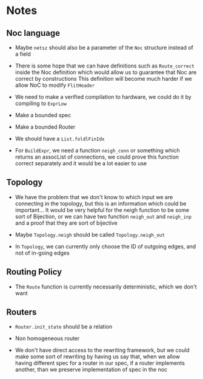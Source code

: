 # Notes

## Noc language

- Maybe `netsz` should also be a parameter of the `Noc` structure instead of a
  field

- There is some hope that we can have definitions such as `Route_correct` inside
  the Noc definition which would allow us to guarantee that Noc are correct by
  constructions
  This definition will become much harder if we allow NoC to modify `FlitHeader`

- We need to make a verified compilation to hardware, we could do it by
  compiling to `ExprLow`

- Make a bounded spec

- Make a bounded Router

- We should have a `List.foldlFinIdx`

- For `BuildExpr`, we need a function `neigh_conn` or something which returns an
  assocList of connections, we could prove this function correct separately and
  it would be a lot easier to use

## Topology

- We have the problem that we don't know to which input we are connecting in the
  topology, but this is an information which could be important...
  It would be very helpful for the neigh function to be some sort of
  Bijection, or we can have two function `neigh_out` and `neigh_inp` and a proof
  that they are sort of bijective

- Maybe `Topology.neigh` should be called `Topology.neigh_out`

- In `Topology`, we can currently only choose the ID of outgoing edges, and not
  of in-going edges

## Routing Policy

- The `Route` function is currently necessarily deterministic, which we don't
  want

## Routers

- `Router.init_state` should be a relation

- Non homogeneous router

- We don't have direct access to the rewriting framework, but we could make some
  sort of rewriting by having us say that, when we allow having different spec
  for a router in our spec, if a router implements another, than we preserve
  implementation of spec in the noc
